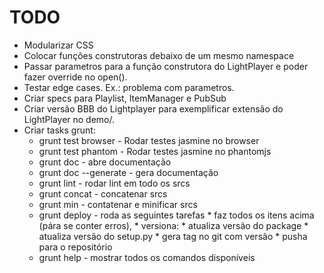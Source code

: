 
# TODO

* Modularizar CSS
* Colocar funções construtoras debaixo de um mesmo namespace
* Passar parametros para a função construtora do LightPlayer
  e poder fazer override no open().
* Testar edge cases. Ex.: problema com parametros.
* Criar specs para Playlist, ItemManager e PubSub
* Criar versão BBB do Lightplayer para exemplificar extensão
  do LightPlayer no demo/.
* Criar tasks grunt:
    * grunt test browser   - Rodar testes jasmine no browser
    * grunt test phantom   - Rodar testes jasmine no phantomjs
    * grunt doc            - abre documentação
    * grunt doc --generate - gera documentação
    * grunt lint           - rodar lint em todo os srcs
    * grunt concat         - concatenar srcs
    * grunt min            - contatenar e minificar srcs
    * grunt deploy         - roda as seguintes tarefas
                                * faz todos os itens acima (pára se conter erros),
                                * versiona:
                                    * atualiza versão do package
                                    * atualiza versão do setup.py
                                    * gera tag no git com versão
                                * pusha para o repositório
    * grunt help           - mostrar todos os comandos disponíveis

